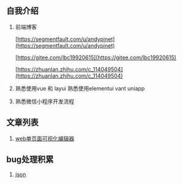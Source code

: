 ## 自我介绍

1. 前端博客
  
   [https://segmentfault.com/u/andypinet](https://segmentfault.com/u/andypinet)

   [https://gitee.com/lbc19920615](https://gitee.com/lbc19920615)

   [https://zhuanlan.zhihu.com/c_114049504](https://zhuanlan.zhihu.com/c_114049504)

2. 熟悉使用vue 和 layui  熟悉使用elementui
vant uniapp

3. 熟悉微信小程序开发流程


## 文章列表

1. [web单页面可视化编辑器](articles/s1.md)

## bug处理积累

1. [json](bug/json.md)